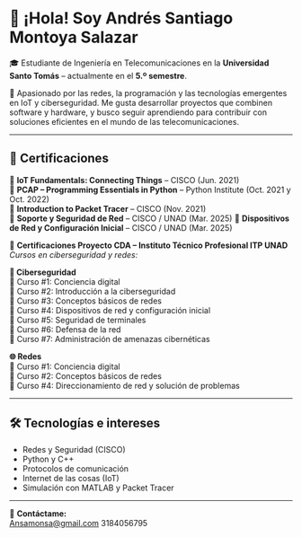 # 👋 ¡Hola! Soy Andrés Santiago Montoya Salazar

🎓 Estudiante de Ingeniería en Telecomunicaciones en la **Universidad Santo Tomás** – actualmente en el **5.º semestre**.

📡 Apasionado por las redes, la programación y las tecnologías emergentes en IoT y ciberseguridad. Me gusta desarrollar proyectos que combinen software y hardware, y busco seguir aprendiendo para contribuir con soluciones eficientes en el mundo de las telecomunicaciones.

---

## 🧠 Certificaciones

🔹 **IoT Fundamentals: Connecting Things** – CISCO (Jun. 2021)  
🔹 **PCAP – Programming Essentials in Python** – Python Institute (Oct. 2021 y Oct. 2022)  
🔹 **Introduction to Packet Tracer** – CISCO (Nov. 2021)  
🔹 **Soporte y Seguridad de Red** – CISCO / UNAD (Mar. 2025) 
🔹 **Dispositivos de Red y Configuración Inicial** – CISCO / UNAD (Mar. 2025)

📘 **Certificaciones Proyecto CDA – Instituto Técnico Profesional ITP UNAD**  
*Cursos en ciberseguridad y redes:*

**🔐 Ciberseguridad**  
🔹 Curso #1: Conciencia digital  
🔹 Curso #2: Introducción a la ciberseguridad  
🔹 Curso #3: Conceptos básicos de redes  
🔹 Curso #4: Dispositivos de red y configuración inicial  
🔹 Curso #5: Seguridad de terminales  
🔹 Curso #6: Defensa de la red  
🔹 Curso #7: Administración de amenazas cibernéticas

**🌐 Redes**  
🔹 Curso #1: Conciencia digital  
🔹 Curso #2: Conceptos básicos de redes  
🔹 Curso #4: Direccionamiento de red y solución de problemas  

---

## 🛠️ Tecnologías e intereses

- Redes y Seguridad (CISCO)
- Python y C++
- Protocolos de comunicación
- Internet de las cosas (IoT)
- Simulación con MATLAB y Packet Tracer

---

📢 **Contáctame:**  
Ansamonsa@gmail.com 
3184056795
